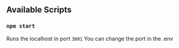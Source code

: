 ## Available Scripts

### `npm start`

Runs the localhost in port `3001`
You can change the port in the .env